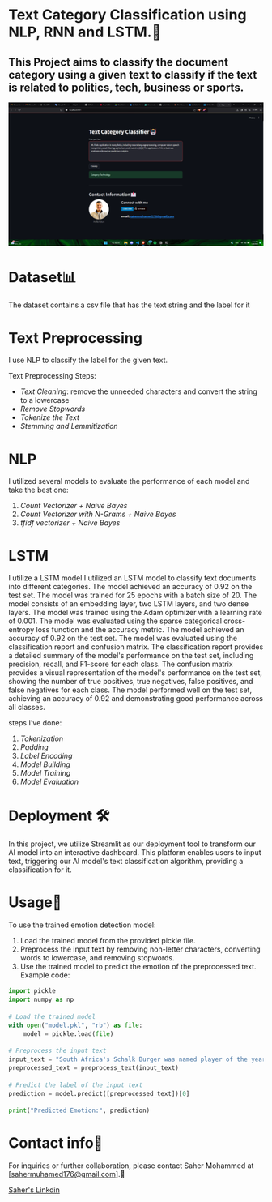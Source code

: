 # Text Category Classification using NLP, RNN and LSTM.🤖

## This Project aims to classify the document category using a given text to classify if the text is related to politics, tech, business or sports.

![Application](https://github.com/sahermuhamed1/Text-Document-Classifier/blob/main/src/Application.png)


# Dataset📊

The dataset contains a csv file that has the text string and the label for it

# Text Preprocessing

I use NLP to classify the label for the given text.

Text Preprocessing Steps:
- *Text Cleaning*: remove the unneeded characters and convert the string to a lowercase
- *Remove Stopwords*
- *Tokenize the Text*
- *Stemming and Lemmitization*

# NLP 

I utilized several models to evaluate the performance of each model and take the best one:
1. *Count Vectorizer + Naive Bayes*
2. *Count Vectorizer with N-Grams + Naive Bayes*
3. *tfidf vectorizer + Naive Bayes*

# LSTM

I utilize a LSTM model  I utilized an LSTM model to classify text documents into different categories. The model achieved an accuracy of 0.92 on the test set. The model was trained for 25 epochs with a batch size of 20. The model consists of an embedding layer, two LSTM layers, and two dense layers. The model was trained using the Adam optimizer with a learning rate of 0.001. The model was evaluated using the sparse categorical cross-entropy loss function and the accuracy metric. The model achieved an accuracy of 0.92 on the test set. The model was evaluated using the classification report and confusion matrix. The classification report provides a detailed summary of the model's performance on the test set, including precision, recall, and F1-score for each class. The confusion matrix provides a visual representation of the model's performance on the test set, showing the number of true positives, true negatives, false positives, and false negatives for each class. The model performed well on the test set, achieving an accuracy of 0.92 and demonstrating good performance across all classes.

steps I've done:
1. *Tokenization*
2. *Padding*
3. *Label Encoding*
4. *Model Building*
5. *Model Training*
6. *Model Evaluation*

# Deployment 🛠️

In this project, we utilize Streamlit as our deployment tool to transform our AI model into an interactive dashboard. This platform enables users to input text, triggering our AI model's text classification algorithm, providing a classification for it.


# Usage🤔

To use the trained emotion detection model:

1. Load the trained model from the provided pickle file.
2. Preprocess the input text by removing non-letter characters, converting words to lowercase, and removing stopwords.
3. Use the trained model to predict the emotion of the preprocessed text.
Example code:
```python
import pickle
import numpy as np

# Load the trained model
with open("model.pkl", "rb") as file:
    model = pickle.load(file)

# Preprocess the input text
input_text = "South Africa's Schalk Burger was named player of the year as the Tri-Nations champions swept the top honours"
preprocessed_text = preprocess_text(input_text)

# Predict the label of the input text
prediction = model.predict([preprocessed_text])[0]

print("Predicted Emotion:", prediction)
```


# Contact info📩
For inquiries or further collaboration, please contact Saher Mohammed at [sahermuhamed176@gmail.com].🥰

[Saher's Linkdin](https://www.linkedin.com/in/sahermuhamed/)

